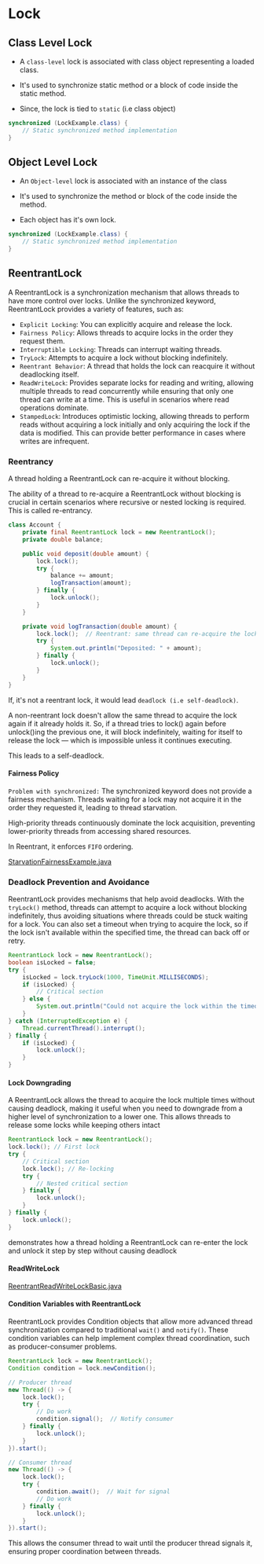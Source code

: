 # Lock

## Class Level Lock

* A `class-level` lock is associated with class object representing a loaded class.

* It's used to synchronize static method or a block of code inside the static method.

* Since, the lock is tied to `static` (i.e class object)

```java
synchronized (LockExample.class) {
    // Static synchronized method implementation
}
```

## Object Level Lock

* An `Object-level` lock is associated with an instance of the class

* It's used to synchronize the method or block of the code inside the method.

* Each object has it's own lock.

```java
synchronized (LockExample.class) {
    // Static synchronized method implementation
}

```

## ReentrantLock 

A ReentrantLock is a synchronization mechanism that allows threads to have more control over locks. Unlike the synchronized keyword, ReentrantLock provides a variety of features, such as:

* `Explicit Locking`: You can explicitly acquire and release the lock.
* `Fairness Policy`: Allows threads to acquire locks in the order they request them.
* `Interruptible Locking`: Threads can interrupt waiting threads.
* `TryLock`: Attempts to acquire a lock without blocking indefinitely.
* `Reentrant Behavior`: A thread that holds the lock can reacquire it without deadlocking itself.
* `ReadWriteLock`:  Provides separate locks for reading and writing, allowing multiple threads to read concurrently while ensuring that only one thread can write at a time. This is useful in scenarios where read operations dominate.
* `StampedLock`:  Introduces optimistic locking, allowing threads to perform reads without acquiring a lock initially and only acquiring the lock if the data is modified. This can provide better performance in cases where writes are infrequent.


### Reentrancy
A thread holding a ReentrantLock can re-acquire it without blocking.

The ability of a thread to re-acquire a ReentrantLock without blocking is crucial in certain scenarios where recursive or nested locking is required. This is called re-entrancy.

```Java
class Account {
    private final ReentrantLock lock = new ReentrantLock();
    private double balance;

    public void deposit(double amount) {
        lock.lock();
        try {
            balance += amount;
            logTransaction(amount);
        } finally {
            lock.unlock();
        }
    }

    private void logTransaction(double amount) {
        lock.lock();  // Reentrant: same thread can re-acquire the lock
        try {
            System.out.println("Deposited: " + amount);
        } finally {
            lock.unlock();
        }
    }
}

```

If, it's not a reentrant lock, it would lead `deadlock (i.e self-deadlock)`.

A non-reentrant lock doesn't allow the same thread to acquire the lock again if it already holds it. So, if a thread tries to lock() again before unlock()ing the previous one, it will block indefinitely, waiting for itself to release the lock — which is impossible unless it continues executing.

This leads to a self-deadlock.

#### Fairness Policy

`Problem with synchronized:` The synchronized keyword does not provide a fairness mechanism. Threads waiting for a lock may not acquire it in the order they requested it, leading to thread starvation.

High-priority threads continuously dominate the lock acquisition, preventing lower-priority threads from accessing shared resources.

In Reentrant, it enforces `FIFO` ordering.

[StarvationFairnessExample.java](StarvationFairnessExample.java ':include :type=code')


### Deadlock Prevention and Avoidance

ReentrantLock provides mechanisms that help avoid deadlocks. With the `tryLock()` method, threads can attempt to acquire a lock without blocking indefinitely, thus avoiding situations where threads could be stuck waiting for a lock. You can also set a timeout when trying to acquire the lock, so if the lock isn't available within the specified time, the thread can back off or retry.

```java
ReentrantLock lock = new ReentrantLock();
boolean isLocked = false;
try {
    isLocked = lock.tryLock(1000, TimeUnit.MILLISECONDS);
    if (isLocked) {
        // Critical section
    } else {
        System.out.println("Could not acquire the lock within the timeout.");
    }
} catch (InterruptedException e) {
    Thread.currentThread().interrupt();
} finally {
    if (isLocked) {
        lock.unlock();
    }
}
```

#### Lock Downgrading

A ReentrantLock allows the thread to acquire the lock multiple times without causing deadlock, making it useful when you need to downgrade from a higher level of synchronization to a lower one. This allows threads to release some locks while keeping others intact

```java
ReentrantLock lock = new ReentrantLock();
lock.lock(); // First lock
try {
    // Critical section
    lock.lock(); // Re-locking
    try {
        // Nested critical section
    } finally {
        lock.unlock();
    }
} finally {
    lock.unlock();
}

```
 demonstrates how a thread holding a ReentrantLock can re-enter the lock and unlock it step by step without causing deadlock
 
#### ReadWriteLock

[ReentrantReadWriteLockBasic.java](ReentrantReadWriteLockBasic.java ':include :type=code')

####  Condition Variables with ReentrantLock

ReentrantLock provides Condition objects that allow more advanced thread synchronization compared to traditional  `wait()` and `notify()`. These condition variables can help implement complex thread coordination, such as producer-consumer problems.

```JAVA
ReentrantLock lock = new ReentrantLock();
Condition condition = lock.newCondition();

// Producer thread
new Thread(() -> {
    lock.lock();
    try {
        // Do work
        condition.signal();  // Notify consumer
    } finally {
        lock.unlock();
    }
}).start();

// Consumer thread
new Thread(() -> {
    lock.lock();
    try {
        condition.await();  // Wait for signal
        // Do work
    } finally {
        lock.unlock();
    }
}).start();
```
This allows the consumer thread to wait until the producer thread signals it, ensuring proper coordination between threads.


